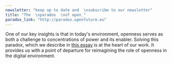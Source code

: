 ```yaml
---
newsletter: "keep up to date and  \nsubscribe to our newsletter"
title: "The  \nparadox  \nof open_"
paradox_link: "http://paradox.openfuture.eu"
---
```

One of our key insights is that in today's environment, openness serves as both a challenge to concentrations of power and its enabler. Solving this paradox, which we describe in [this essay](https://paradox.openfuture.eu) is at the heart of our work. It provides us with a point of departure for reimagining the role of openness in the digital environment.
